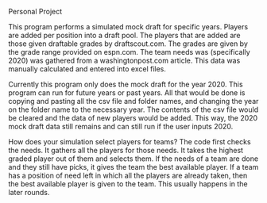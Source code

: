 Personal Project

This program performs a simulated mock draft for specific years. Players are added per position into
a draft pool. The players that are added are those given draftable grades by draftscout.com. The grades
are given by the grade range provided on espn.com. The team needs was (specifically 2020) was gathered 
from a washingtonpost.com article. This data was manually calculated and entered into excel files. 

Currently this program only does the mock draft for the year 2020. This program can run for future
years or past years. All that would be done is copying and pasting all the csv file and folder names, and
changing the year on the folder name to the necessary year. The contents of the csv file would be cleared
and the data of new players would be added. This way, the 2020 mock draft data still remains and can still 
run if the user inputs 2020. 

How does your simulation select players for teams?
The code first checks the needs. It gathers all the players for those needs. It takes the highest graded player
out of them and selects them. If the needs of a team are done and they still have picks, it gives the team the
best available player. If a team has a position of need left in which all the players are already taken, then the
best available player is given to the team. This usually happens in the later rounds. 
